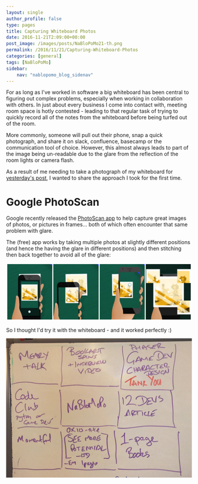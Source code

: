 ```yaml
---
layout: single
author_profile: false
type: pages
title: Capturing Whiteboard Photos
date: 2016-11-21T2:09:00+00:00
post_image: /images/posts/NaBloPoMo21-th.png
permalink: /2016/11/21/Capturing-Whiteboard-Photos
categories: [general]
tags: [NaBloPoMo]
sidebar:
    nav: "nablopomo_blog_sidenav"
---
```

For as long as I've worked in software a big whiteboard has been central to figuring out complex problems, especially when working in collaboration with others. In just about every business I come into contact with, meeting room space is hotly contested - leading to that regular task of trying to quickly record all of the notes from the whiteboard before being turfed out of the room.

More commonly, someone will pull out their phone, snap a quick photograph, and share it on slack, confluence, basecamp or the communication tool of choice. However, this almost always leads to part of the image being un-readable due to the glare from the reflection of the room lights or camera flash.

As a result of me needing to take a photograph of my whiteboard for [yesterday's post](/2016/11/20/Focus), I wanted to share the approach I took for the first time.

# Google PhotoScan

Google recently released the [PhotoScan app](https://www.google.com/photos/scan/) to help capture great images of photos, or pictures in frames... both of which often encounter that same problem with glare.

The (free) app works by taking multiple photos at slightly different positions (and hence the having the glare in different positions) and then stitching then back together to avoid all of the glare:

![Google PhotoScan](/images/posts/NaBloPoMo21-Photoscan.png)

So I thought I'd try it with the whiteboard - and it worked perfectly :)

![Whiteboard](/images/posts/NaBloPoMo20-whiteboard.jpg)
